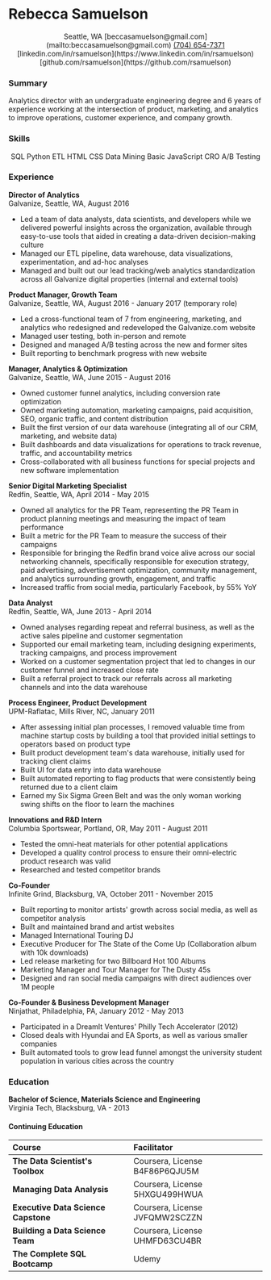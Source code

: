 # Rebecca Samuelson  

<center><i class="fa fa-globe"></i> Seattle, WA <i class="fa fa-envelope"></i> [beccasamuelson@gmail.com](mailto:beccasamuelson@gmail.com)  
<i class="fa fa-phone"></i> <a href="imessage://beccasamuelson@gmail.com">(704) 654-7371</a> <i class="fa fa-linkedin"></i> [linkedin.com/in/rsamuelson](https://www.linkedin.com/in/rsamuelson)  
<i class="fa fa-github"></i> [github.com/rsamuelson](https://github.com/rsamuelson)</center>

### Summary  
Analytics director with an undergraduate engineering degree and 6 years of experience working at the intersection of product, marketing, and analytics to improve operations, customer experience, and company growth.

### Skills
<center>SQL <i class="fa fa-asterisk"></i> Python <i class="fa fa-asterisk"></i> ETL <i class="fa fa-asterisk"></i> HTML <i class="fa fa-asterisk"></i> CSS <i class="fa fa-asterisk"></i> Data Mining <i class="fa fa-asterisk"></i> Basic JavaScript  <i class="fa fa-asterisk"></i> CRO <i class="fa fa-asterisk"></i> A/B Testing </center>

### Experience
**Director of Analytics**  
Galvanize, Seattle, WA, August 2016  
- Led a team of data analysts, data scientists, and developers while we delivered powerful insights across the organization, available through easy-to-use tools that aided in creating a data-driven decision-making culture
- Managed our ETL pipeline, data warehouse, data visualizations, experimentation, and ad-hoc analyses
- Managed and built out our lead tracking/web analytics standardization across all Galvanize digital properties (internal and external tools)

**Product Manager, Growth Team**  
Galvanize, Seattle, WA, August 2016 - January 2017 (temporary role)  
- Led a cross-functional team of 7 from engineering, marketing, and analytics who redesigned and redeveloped the Galvanize.com website
- Managed user testing, both in-person and remote
- Designed and managed A/B testing across the new and former sites
- Built reporting to benchmark progress with new website

**Manager, Analytics & Optimization**  
Galvanize, Seattle, WA, June 2015 - August 2016  
- Owned customer funnel analytics, including conversion rate optimization
- Owned marketing automation, marketing campaigns, paid acquisition, SEO, organic traffic, and content distribution
- Built the first version of our data warehouse (integrating all of our CRM, marketing, and website data)
- Built dashboards and data visualizations for operations to track revenue, traffic, and accountability metrics
- Cross-collaborated with all business functions for special projects and new software implementation

**Senior Digital Marketing Specialist**  
Redfin, Seattle, WA, April 2014 - May 2015  
- Owned all analytics for the PR Team, representing the PR Team in product planning meetings and measuring the impact of team performance
- Built a metric for the PR Team to measure the success of their campaigns
- Responsible for bringing the Redfin brand voice alive across our social networking channels, specifically responsible for execution strategy, paid advertising, advertisement optimization, community management, and analytics surrounding growth, engagement, and traffic
- Increased traffic from social media, particularly Facebook, by 55% YoY

**Data Analyst**  
Redfin, Seattle, WA, June 2013 - April 2014  
- Owned analyses regarding repeat and referral business, as well as the active sales pipeline and customer segmentation
- Supported our email marketing team, including designing experiments, tracking campaigns, and process improvement
- Worked on a customer segmentation project that led to changes in our customer funnel and increased close rate
- Built a referral project to track our referrals across all marketing channels and into the data warehouse

**Process Engineer, Product Development**    
UPM-Raflatac, Mills River, NC, January 2011  
- After assessing initial plan processes, I removed valuable time from machine startup costs by building a tool that provided initial settings to operators based on product type
- Built product development team's data warehouse, initially used for tracking client claims
- Built UI for data entry into data warehouse
- Built automated reporting to flag products that were consistently being returned due to a client claim
- Earned my Six Sigma Green Belt and was the only woman working swing shifts on the floor to learn the machines

**Innovations and R&D Intern**  
Columbia Sportswear, Portland, OR, May 2011 - August 2011  
- Tested the omni-heat materials for other potential applications
- Developed a quality control process to ensure their omni-electric product research was valid
- Researched and tested competitor brands

**Co-Founder**  
Infinite Grind, Blacksburg, VA, October 2011 - November 2015  
- Built reporting to monitor artists' growth across social media, as well as competitor analysis
- Built and maintained brand and artist websites
- Managed International Touring DJ
- Executive Producer for The State of the Come Up (Collaboration album with 10k downloads)
- Led release marketing for two Billboard Hot 100 Albums
- Marketing Manager and Tour Manager for The Dusty 45s
- Designed and ran social media campaigns with direct audiences over 1M people

**Co-Founder & Business Development Manager**  
Ninjathat, Philadelphia, PA, January 2012 - May 2013
- Participated in a DreamIt Ventures' Philly Tech Accelerator (2012)
- Closed deals with Hyundai and EA Sports, as well as various smaller companies
- Built automated tools to grow lead funnel amongst the university student population in various cities across the country

### Education
**Bachelor of Science, Materials Science and Engineering**  
Virginia Tech, Blacksburg, VA - 2013

#### Continuing Education
Course   | Facilitator   |
:--- | :--- |
**The Data Scientist's Toolbox** | Coursera, License B4F86P6QJU5M |
**Managing Data Analysis** | Coursera, License 5HXGU499HWUA |
**Executive Data Science Capstone** | Coursera, License JVFQMW2SCZZN |
**Building a Data Science Team** | Coursera, License UHMFD63CU4BR |
**The Complete SQL Bootcamp** | Udemy |
